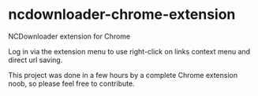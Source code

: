 # ncdownloader-chrome-extension

NCDownloader extension for Chrome

Log in via the extension menu to use right-click on links context menu and direct url saving.

This project was done in a few hours by a complete Chrome extension noob, so please feel free to contribute.
